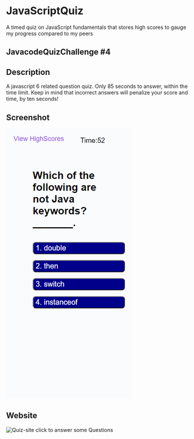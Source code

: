 # JavaScriptQuiz

A timed quiz on JavaScript fundamentals that stores high scores to gauge my progress compared to my peers

## JavacodeQuizChallenge #4

## Description

A javascript 6 related question quiz. Only 85 seconds to answer, within the time
limit. Keep in mind that incorrect answers will penalize your
score and time, by ten seconds!

## Screenshot

![Screnshot](./asset/images/screnshotweb2.png)

## Website

![Quiz-site click to answer some Questions](https://wizeeee.github.io/JavaScriptQuiz/)
